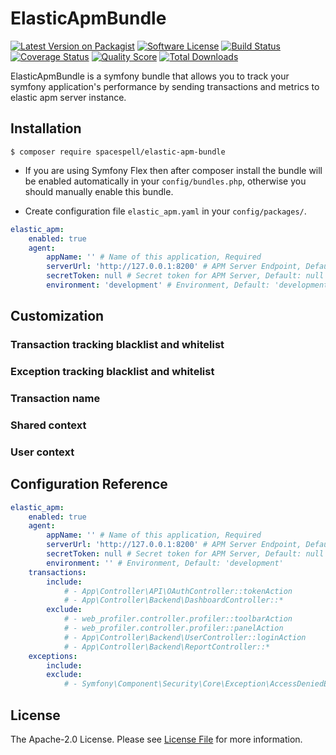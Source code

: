 # ElasticApmBundle

[![Latest Version on Packagist][ico-version]][link-packagist]
[![Software License][ico-license]](LICENSE)
[![Build Status][ico-travis]][link-travis]
[![Coverage Status][ico-scrutinizer]][link-scrutinizer]
[![Quality Score][ico-code-quality]][link-code-quality]
[![Total Downloads][ico-downloads]][link-downloads]

ElasticApmBundle is a symfony bundle that allows you to track your symfony application's performance by sending transactions and metrics to elastic apm server instance.

## Installation
```shell
$ composer require spacespell/elastic-apm-bundle
```

* If you are using Symfony Flex then after composer install the bundle will be enabled automatically in your `config/bundles.php`, otherwise you should manually enable this bundle.

* Create configuration file `elastic_apm.yaml` in your `config/packages/`.

```yaml
elastic_apm:
    enabled: true
    agent:
        appName: '' # Name of this application, Required
        serverUrl: 'http://127.0.0.1:8200' # APM Server Endpoint, Default: 'http://127.0.0.1:8200'
        secretToken: null # Secret token for APM Server, Default: null
        environment: 'development' # Environment, Default: 'development'
```

## Customization

### Transaction tracking blacklist and whitelist

### Exception tracking blacklist and whitelist

### Transaction name

### Shared context

### User context

## Configuration Reference

```yaml
elastic_apm:
    enabled: true
    agent:
        appName: '' # Name of this application, Required
        serverUrl: 'http://127.0.0.1:8200' # APM Server Endpoint, Default: 'http://127.0.0.1:8200'
        secretToken: null # Secret token for APM Server, Default: null
        environment: '' # Environment, Default: 'development'
    transactions:
        include:
            # - App\Controller\API\OAuthController::tokenAction
            # - App\Controller\Backend\DashboardController::*
        exclude:
            # - web_profiler.controller.profiler::toolbarAction
            # - web_profiler.controller.profiler::panelAction
            # - App\Controller\Backend\UserController::loginAction
            # - App\Controller\Backend\ReportController::*
    exceptions:
        include:
        exclude:
            # - Symfony\Component\Security\Core\Exception\AccessDeniedException

```

## License

The Apache-2.0 License. Please see [License File](LICENSE) for more information.

[ico-version]: https://img.shields.io/packagist/v/spacespell/elastic-apm-bundle.svg?style=flat-square
[ico-license]: https://img.shields.io/packagist/l/spacespell/elastic-apm-bundle
[ico-travis]: https://img.shields.io/travis/spacespell/elastic-apm-bundle/master.svg?style=flat-square
[ico-scrutinizer]: https://img.shields.io/scrutinizer/coverage/g/spacespell/elastic-apm-bundle.svg?style=flat-square
[ico-code-quality]: https://img.shields.io/scrutinizer/g/spacespell/elastic-apm-bundle.svg?style=flat-square
[ico-downloads]: https://img.shields.io/packagist/dt/spacespell/elastic-apm-bundle.svg?style=flat-square

[link-packagist]: https://packagist.org/packages/spacespell/elastic-apm-bundle
[link-travis]: https://travis-ci.org/spacespell/elastic-apm-bundle
[link-scrutinizer]: https://scrutinizer-ci.com/g/spacespell/elastic-apm-bundle/code-structure
[link-code-quality]: https://scrutinizer-ci.com/g/spacespell/elastic-apm-bundle
[link-downloads]: https://packagist.org/packages/spacespell/elastic-apm-bundle
[link-author]: https://github.com/phoenixgao
